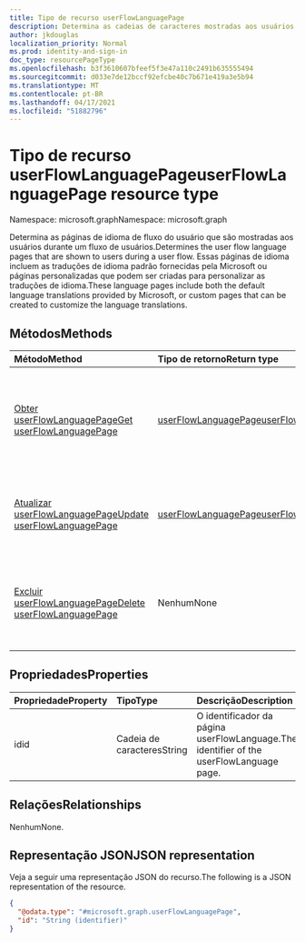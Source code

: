 ```yaml
---
title: Tipo de recurso userFlowLanguagePage
description: Determina as cadeias de caracteres mostradas aos usuários durante um fluxo de usuários.
author: jkdouglas
localization_priority: Normal
ms.prod: identity-and-sign-in
doc_type: resourcePageType
ms.openlocfilehash: b3f3610607bfeef5f3e47a110c2491b635555494
ms.sourcegitcommit: d033e7de12bccf92efcbe40c7b671e419a3e5b94
ms.translationtype: MT
ms.contentlocale: pt-BR
ms.lasthandoff: 04/17/2021
ms.locfileid: "51882796"
---
```

# <a name="userflowlanguagepage-resource-type"></a><span data-ttu-id="aa96c-103">Tipo de recurso userFlowLanguagePage</span><span class="sxs-lookup"><span data-stu-id="aa96c-103">userFlowLanguagePage resource type</span></span>

<span data-ttu-id="aa96c-104">Namespace: microsoft.graph</span><span class="sxs-lookup"><span data-stu-id="aa96c-104">Namespace: microsoft.graph</span></span>

<span data-ttu-id="aa96c-105">Determina as páginas de idioma de fluxo do usuário que são mostradas aos usuários durante um fluxo de usuários.</span><span class="sxs-lookup"><span data-stu-id="aa96c-105">Determines the user flow language pages that are shown to users during a user flow.</span></span> <span data-ttu-id="aa96c-106">Essas páginas de idioma incluem as traduções de idioma padrão fornecidas pela Microsoft ou páginas personalizadas que podem ser criadas para personalizar as traduções de idioma.</span><span class="sxs-lookup"><span data-stu-id="aa96c-106">These language pages include both the default language translations provided by Microsoft, or custom pages that can be created to customize the language translations.</span></span>

## <a name="methods"></a><span data-ttu-id="aa96c-107">Métodos</span><span class="sxs-lookup"><span data-stu-id="aa96c-107">Methods</span></span>

|<span data-ttu-id="aa96c-108">Método</span><span class="sxs-lookup"><span data-stu-id="aa96c-108">Method</span></span>|<span data-ttu-id="aa96c-109">Tipo de retorno</span><span class="sxs-lookup"><span data-stu-id="aa96c-109">Return type</span></span>|<span data-ttu-id="aa96c-110">Descrição</span><span class="sxs-lookup"><span data-stu-id="aa96c-110">Description</span></span>|
|:---|:---|:---|
|[<span data-ttu-id="aa96c-111">Obter userFlowLanguagePage</span><span class="sxs-lookup"><span data-stu-id="aa96c-111">Get userFlowLanguagePage</span></span>](../api/userflowlanguagepage-get.md)|[<span data-ttu-id="aa96c-112">userFlowLanguagePage</span><span class="sxs-lookup"><span data-stu-id="aa96c-112">userFlowLanguagePage</span></span>](../resources/userflowlanguagepage.md)|<span data-ttu-id="aa96c-113">Recupere os valores de um objeto [userFlowLanguagePage](../resources/userflowlanguagepage.md) padrão ou personalizado.</span><span class="sxs-lookup"><span data-stu-id="aa96c-113">Retrieve the values of a default or custom [userFlowLanguagePage](../resources/userflowlanguagepage.md) object.</span></span>|
|[<span data-ttu-id="aa96c-114">Atualizar userFlowLanguagePage</span><span class="sxs-lookup"><span data-stu-id="aa96c-114">Update userFlowLanguagePage</span></span>](../api/userflowlanguagepage-put.md)|[<span data-ttu-id="aa96c-115">userFlowLanguagePage</span><span class="sxs-lookup"><span data-stu-id="aa96c-115">userFlowLanguagePage</span></span>](../resources/userflowlanguagepage.md)|<span data-ttu-id="aa96c-116">Atualize os valores em um [objeto userFlowLanguagePage](../resources/userflowlanguagepage.md) personalizado.</span><span class="sxs-lookup"><span data-stu-id="aa96c-116">Update the values in a custom [userFlowLanguagePage](../resources/userflowlanguagepage.md) object.</span></span>|
|[<span data-ttu-id="aa96c-117">Excluir userFlowLanguagePage</span><span class="sxs-lookup"><span data-stu-id="aa96c-117">Delete userFlowLanguagePage</span></span>](../api/userflowlanguagepage-delete.md)|<span data-ttu-id="aa96c-118">Nenhum</span><span class="sxs-lookup"><span data-stu-id="aa96c-118">None</span></span>|<span data-ttu-id="aa96c-119">Exclui os valores de um [objeto userFlowLanguagePage](../resources/userflowlanguagepage.md) personalizado.</span><span class="sxs-lookup"><span data-stu-id="aa96c-119">Deletes the values from a custom [userFlowLanguagePage](../resources/userflowlanguagepage.md) object.</span></span>|

## <a name="properties"></a><span data-ttu-id="aa96c-120">Propriedades</span><span class="sxs-lookup"><span data-stu-id="aa96c-120">Properties</span></span>

|<span data-ttu-id="aa96c-121">Propriedade</span><span class="sxs-lookup"><span data-stu-id="aa96c-121">Property</span></span>|<span data-ttu-id="aa96c-122">Tipo</span><span class="sxs-lookup"><span data-stu-id="aa96c-122">Type</span></span>|<span data-ttu-id="aa96c-123">Descrição</span><span class="sxs-lookup"><span data-stu-id="aa96c-123">Description</span></span>|
|:---|:---|:---|
|<span data-ttu-id="aa96c-124">id</span><span class="sxs-lookup"><span data-stu-id="aa96c-124">id</span></span>|<span data-ttu-id="aa96c-125">Cadeia de caracteres</span><span class="sxs-lookup"><span data-stu-id="aa96c-125">String</span></span>|<span data-ttu-id="aa96c-126">O identificador da página userFlowLanguage.</span><span class="sxs-lookup"><span data-stu-id="aa96c-126">The identifier of the userFlowLanguage page.</span></span>|

## <a name="relationships"></a><span data-ttu-id="aa96c-127">Relações</span><span class="sxs-lookup"><span data-stu-id="aa96c-127">Relationships</span></span>

<span data-ttu-id="aa96c-128">Nenhum</span><span class="sxs-lookup"><span data-stu-id="aa96c-128">None.</span></span>

## <a name="json-representation"></a><span data-ttu-id="aa96c-129">Representação JSON</span><span class="sxs-lookup"><span data-stu-id="aa96c-129">JSON representation</span></span>

<span data-ttu-id="aa96c-130">Veja a seguir uma representação JSON do recurso.</span><span class="sxs-lookup"><span data-stu-id="aa96c-130">The following is a JSON representation of the resource.</span></span>
<!-- {
  "blockType": "resource",
  "keyProperty": "id",
  "@odata.type": "microsoft.graph.userFlowLanguagePage",
  "openType": false
}
-->

``` json
{
  "@odata.type": "#microsoft.graph.userFlowLanguagePage",
  "id": "String (identifier)"
}
```
